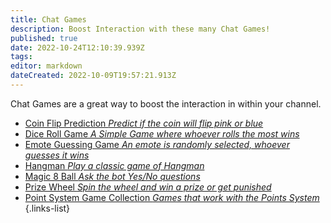 ```yaml
---
title: Chat Games
description: Boost Interaction with these many Chat Games!
published: true
date: 2022-10-24T12:10:39.939Z
tags: 
editor: markdown
dateCreated: 2022-10-09T19:57:21.913Z
---
```


Chat Games are a great way to boost the interaction in within your channel.

- [Coin Flip Prediction *Predict if the coin will flip pink or blue*](/extensions/dynamic-predictions#auto-set-predictions-coin-flip)
- [Dice Roll Game *A Simple Game where whoever rolls the most wins*](/extensions/dice-roll-game)
- [Emote Guessing Game *An emote is randomly selected, whoever guesses it wins*](/extensions/emote-guessing-game)
- [Hangman *Play a classic game of Hangman*](/extensions/hangman)
- [Magic 8 Ball *Ask the bot Yes/No questions*](/extensions/magic-8-ball)
- [Prize Wheel *Spin the wheel and win a prize or get punished*](/extensions/prize-wheel)
- [Point System Game Collection *Games that work with the Points System*](/extensions/points-system#points-system-games)
{.links-list}
